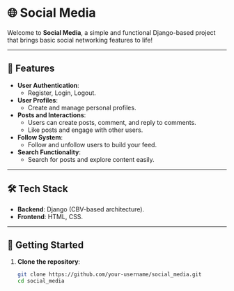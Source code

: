 # 🌐 Social Media  

Welcome to **Social Media**, a simple and functional Django-based project that brings basic social networking features to life!  

---

## 🌟 Features  
- **User Authentication**:  
  - Register, Login, Logout.  
- **User Profiles**:  
  - Create and manage personal profiles.  
- **Posts and Interactions**:  
  - Users can create posts, comment, and reply to comments.  
  - Like posts and engage with other users.  
- **Follow System**:  
  - Follow and unfollow users to build your feed.  
- **Search Functionality**:  
  - Search for posts and explore content easily.  

---

## 🛠️ Tech Stack  
- **Backend**: Django (CBV-based architecture).  
- **Frontend**: HTML, CSS.  

---

## 🚀 Getting Started  
1. **Clone the repository**:  
   ```bash
   git clone https://github.com/your-username/social_media.git
   cd social_media
